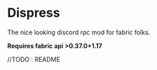 # Dispress
The nice looking discord rpc mod for fabric folks.

**Requires fabric api >0.37.0+1.17**

//TODO : README
